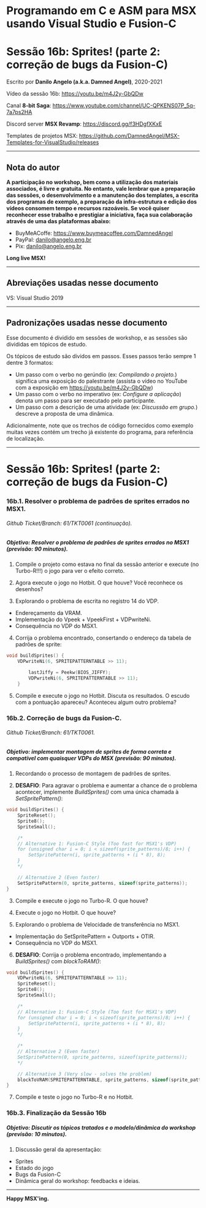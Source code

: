 # Programando em C e ASM para MSX usando Visual Studio e Fusion-C
# Sessão 16b: Sprites! (parte 2: correção de bugs da Fusion-C)

Escrito por **Danilo Angelo (a.k.a. Damned Angel)**, 2020-2021

Vídeo da sessão 16b: https://youtu.be/m4J2y-GbQDw

Canal **8-bit Saga**: https://www.youtube.com/channel/UC-QPKENS07P_5q-7a7ps2HA

Discord server **MSX Revamp**: https://discord.gg/f3HDgfXKxE

Templates de projetos MSX: https://github.com/DamnedAngel/MSX-Templates-for-VisualStudio/releases

---

## Nota do autor

__A participação no workshop, bem como a utilização dos materiais associados, é livre e gratuita. 
No entanto, vale lembrar que a preparação das sessões, o desenvolvimento e a manutenção dos templates, a escrita dos programas de exemplo, a preparação da infra-estrutura e edição dos vídeos consomem tempo e recursos razoáveis.
Se você quiser reconhecer esse trabalho e prestigiar a iniciativa, faça sua colaboração através de uma das plataformas abaixo:__

* BuyMeACoffe: https://www.buymeacoffee.com/DamnedAngel​
* PayPal: danilo@angelo.eng.br
* Pix: danilo@angelo.eng.br

**Long live MSX!**

---

## Abreviações usadas nesse documento

VS: Visual Studio 2019

---

## Padronizações usadas nesse documento

Esse documento é dividido em sessões de workshop, e as sessões são divididas em tópicos de estudo.

Os tópicos de estudo são dividos em passos. Esses passos terão sempre 1 dentre 3 formatos:
* Um passo com o verbo no gerúndio (ex: *Compilando o projeto.*) significa uma exposição do palestrante (assista o vídeo no YouTube com a exposição em https://youtu.be/m4J2y-GbQDw)
* Um passo com o verbo no imperativo (ex: *Configure a aplicação*) denota um passo para ser executado pelo participante.
* Um passo com a descrição de uma atividade (ex: *Discussão em grupo.*) descreve a proposta de uma dinâmica.

Adicionalmente, note que os trechos de código fornecidos como exemplo muitas vezes contém um trecho já existente do programa, para referência de localização.

---

# Sessão 16b: Sprites! (parte 2: correção de bugs da Fusion-C)

### 16b.1. Resolver o problema de padrões de sprites errados no MSX1.
###### *Github Ticket/Branch: 61/TKT0061 (continuação).*

##### Objetivo: Resolver o problema de padrões de sprites errados no MSX1 (previsão: 90 minutos).

1. Compile o projeto como estava no final da sessão anterior e execute (no Turbo-R!!!) o jogo para ver o efeito correto.

2. Agora execute o jogo no Hotbit. O que houve? Você reconhece os desenhos?

3. Explorando o problema de escrita no registro 14 do VDP.
- Endereçamento da VRAM.
- Implementação do Vpeek + VpeekFirst + VDPwriteNi.
- Consequência no VDP do MSX1.

4. Corrija o problema encontrado, consertando o endereço da tabela de padrões de sprite:
```c
void buildSprites() {
	VDPwriteNi(6, SPRITEPATTERNTABLE >> 11);
```
```c
		lastJiffy = Peekw(BIOS_JIFFY);
		VDPwriteNi(6, SPRITEPATTERNTABLE >> 11);
	}
```

5. Compile e execute o jogo no Hotbit. Discuta os resultados. O escudo com a pontuação apareceu? Aconteceu algum outro problema?

### 16b.2. Correção de bugs da Fusion-C.
###### *Github Ticket/Branch: 61/TKT0061.*

##### Objetivo: implementar montagem de sprites de forma correta e compatível com quaisquer VDPs do MSX (previsão: 90 minutos).

1. Recordando o processo de montagem de padrões de sprites.

2. **DESAFIO**: Para agravar o problema e aumentar a chance de  o problema acontecer, implemente *BuildSprites()* com uma única chamada à *SetSpritePattern()*:
```c
void buildSprites() {
	SpriteReset();
	Sprite8();
	SpriteSmall();

	/*
	// Alternative 1: Fusion-C Style (Too fast for MSX1's VDP)
	for (unsigned char i = 0; i < sizeof(sprite_patterns)/8; i++) {
		SetSpritePattern(i, sprite_patterns + (i * 8), 8);
	}
	*/

	// Alternative 2 (Even faster)
	SetSpritePattern(0, sprite_patterns, sizeof(sprite_patterns));
}
``` 

3. Compile e execute o jogo no Turbo-R. O que houve?

4. Execute o jogo no Hotbit. O que houve?

5. Explorando o problema de Velocidade de transferência no MSX1.
- Implementação do SetSpritePattern + Outports + OTIR.
- Consequência no VDP do MSX1.

6. **DESAFIO**: Corrija o problema encontrado, implementando a *BuildSprites()* com *blockToRAM()*:
```c
void buildSprites() {
	VDPwriteNi(6, SPRITEPATTERNTABLE >> 11);
	SpriteReset();
	Sprite8();
	SpriteSmall();

	/*
	// Alternative 1: Fusion-C Style (Too fast for MSX1's VDP)
	for (unsigned char i = 0; i < sizeof(sprite_patterns)/8; i++) {
		SetSpritePattern(i, sprite_patterns + (i * 8), 8);
	}
	*/

	/*
	// Alternative 2 (Even faster)
	SetSpritePattern(0, sprite_patterns, sizeof(sprite_patterns));
	*/

	// Alternative 3 (Very slow - solves the problem)
	blockToVRAM(SPRITEPATTERNTABLE, sprite_patterns, sizeof(sprite_patterns));
}
```

7. Compile e teste o jogo no Turbo-R e no Hotbit.

### 16b.3. Finalização da Sessão 16b

##### Objetivo: Discutir os tópicos tratados e o modelo/dinâmica do workshop (previsão: 10 minutos).

1. Discussão geral da apresentação:
* Sprites
* Estado do jogo
* Bugs da Fusion-C
* Dinâmica geral do workshop: feedbacks e ideias.

---

**Happy MSX'ing.**
